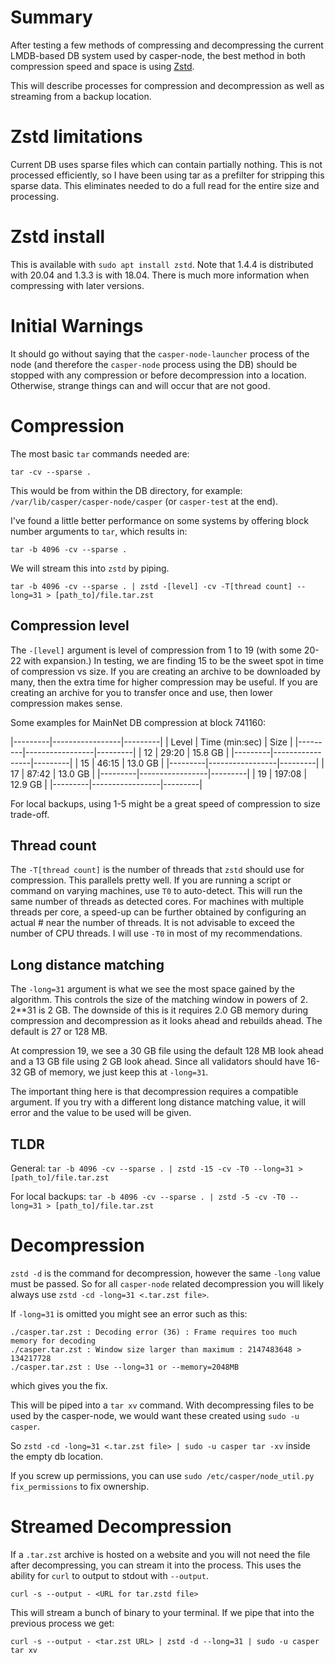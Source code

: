 # Summary

After testing a few methods of compressing and decompressing the current LMDB-based DB system used by casper-node, the best method in both compression speed and space is using [Zstd](http://facebook.github.io/zstd/).  

This will describe processes for compression and decompression as well as streaming from a backup location.

# Zstd limitations

Current DB uses sparse files which can contain partially nothing. This is not processed efficiently, so I have been using tar as a prefilter for stripping this sparse data.  This eliminates needed to do a full read for the entire size and processing.

# Zstd install

This is available with `sudo apt install zstd`.  Note that 1.4.4 is distributed with 20.04 and 1.3.3 is with 18.04.  There is much more information when compressing with later versions.

# Initial Warnings

It should go without saying that the `casper-node-launcher` process of the node (and therefore the `casper-node` process using the DB) should be stopped with any compression or before decompression into a location.  Otherwise, strange things can and will occur that are not good.

# Compression

The most basic `tar` commands needed are:

```
tar -cv --sparse .
```

This would be from within the DB directory, for example: `/var/lib/casper/casper-node/casper` (or `casper-test` at the end).  

I've found a little better performance on some systems by offering block number arguments to `tar`, which results in:

```
tar -b 4096 -cv --sparse .
```

We will stream this into `zstd` by piping.

```
tar -b 4096 -cv --sparse . | zstd -[level] -cv -T[thread count] --long=31 > [path_to]/file.tar.zst
```

## Compression level 

The `-[level]` argument is level of compression from 1 to 19 (with some 20-22 with expansion.)   In testing, we are finding 15 to be the sweet spot in time of compression vs size.  If you are creating an archive to be downloaded by many, then the extra time for higher compression may be useful.  If you are creating an archive for you to transfer once and use, then lower compression makes sense.

Some examples for MainNet DB compression at block 741160:

|---------|-----------------|---------|
| Level   | Time (min:sec)  | Size    |
|---------|-----------------|---------|
| 12      | 29:20           | 15.8 GB |
|---------|-----------------|---------|
| 15      | 46:15           | 13.0 GB |
|---------|-----------------|---------|
| 17      | 87:42           | 13.0 GB |
|---------|-----------------|---------|
| 19      | 197:08          | 12.9 GB |
|---------|-----------------|---------|

For local backups, using 1-5 might be a great speed of compression to size trade-off.  

## Thread count

The `-T[thread count]` is the number of threads that `zstd` should use for compression.  This parallels pretty well.  If you are running a script or command on varying machines, use `T0` to auto-detect.  This will run the same number of threads as detected cores.  For machines with multiple threads per core, a speed-up can be further obtained by configuring an actual # near the number of threads.  It is not advisable to exceed the number of CPU threads.  I will use `-T0` in most of my recommendations.

## Long distance matching

The `-long=31` argument is what we see the most space gained by the algorithm.  This controls the size of the matching window in powers of 2.  2**31 is 2 GB.  The downside of this is it requires 2.0 GB memory during compression and decompression as it looks ahead and rebuilds ahead.  The default is 27 or 128 MB.  

At compression 19, we see a 30 GB file using the default 128 MB look ahead and a 13 GB file using 2 GB look ahead.  Since all validators should have 16-32 GB of memory, we just keep this at `-long=31`.   

The important thing here is that decompression requires a compatible argument.  If you try with a different long distance matching value, it will error and the value to be used will be given.

## TLDR

General:
`tar -b 4096 -cv --sparse . | zstd -15 -cv -T0 --long=31 > [path_to]/file.tar.zst`

For local backups:
`tar -b 4096 -cv --sparse . | zstd -5 -cv -T0 --long=31 > [path_to]/file.tar.zst`

# Decompression

`zstd -d` is the command for decompression, however the same `-long` value must be passed. So for all `casper-node` related decompression you will likely always use `zstd -cd -long=31 <.tar.zst file>`.  

If `-long=31` is omitted you might see an error such as this:
```
./casper.tar.zst : Decoding error (36) : Frame requires too much memory for decoding 
./casper.tar.zst : Window size larger than maximum : 2147483648 > 134217728
./casper.tar.zst : Use --long=31 or --memory=2048MB
```
which gives you the fix.


This will be piped into a `tar xv` command.  With decompressing files to be used by the casper-node, we would want these created using `sudo -u casper`.

So `zstd -cd -long=31 <.tar.zst file> | sudo -u casper tar -xv` inside the empty db location.

If you screw up permissions, you can use `sudo /etc/casper/node_util.py fix_permissions` to fix ownership.

# Streamed Decompression

If a `.tar.zst` archive is hosted on a website and you will not need the file after decompressing, you can stream it into the process.  This uses the ability for `curl` to output to stdout with `--output`.

```
curl -s --output - <URL for tar.zstd file>
```

This will stream a bunch of binary to your terminal.  If we pipe that into the previous process we get:

```
curl -s --output - <tar.zst URL> | zstd -d --long=31 | sudo -u casper tar xv
```